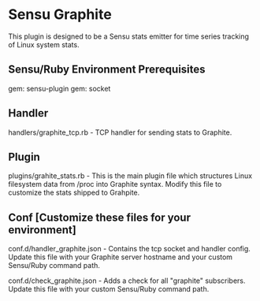 # Sensu Graphite

This plugin is designed to be a Sensu stats emitter for time series tracking of Linux system stats.

## Sensu/Ruby Environment Prerequisites 
gem: sensu-plugin
gem: socket

## Handler

handlers/graphite_tcp.rb - TCP handler for sending stats to Graphite. 

## Plugin

plugins/grahite_stats.rb - This is the main plugin file which structures Linux filesystem data from /proc into Graphite syntax. Modify this file to customize the stats shipped to Grahpite. 

## Conf [Customize these files for your environment]

conf.d/handler_graphite.json - Contains the tcp socket and handler config. Update this file with your Graphite server hostname and your custom Sensu/Ruby command path.

conf.d/check_graphite.json - Adds a check for all "graphite" subscribers. Update this file with your custom Sensu/Ruby command path.


